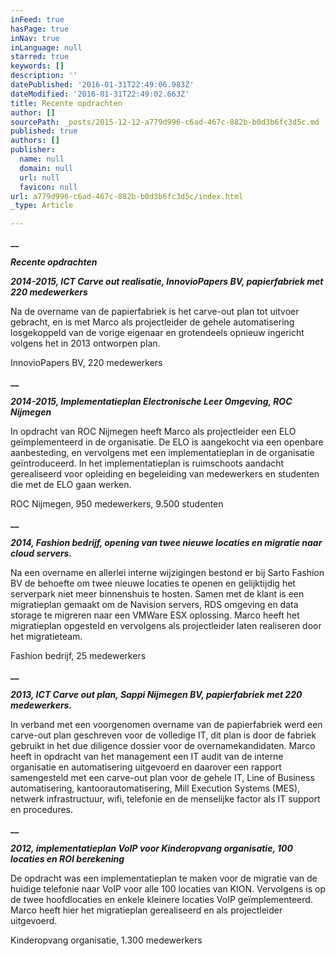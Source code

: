 ```yaml
---
inFeed: true
hasPage: true
inNav: true
inLanguage: null
starred: true
keywords: []
description: ''
datePublished: '2016-01-31T22:49:06.983Z'
dateModified: '2016-01-31T22:49:02.663Z'
title: Recente opdrachten
author: []
sourcePath: _posts/2015-12-12-a779d996-c6ad-467c-882b-b0d3b6fc3d5c.md
published: true
authors: []
publisher:
  name: null
  domain: null
  url: null
  favicon: null
url: a779d996-c6ad-467c-882b-b0d3b6fc3d5c/index.html
_type: Article

---
```

**__**

**_Recente opdrachten_**

**_2014-2015, ICT Carve out realisatie,
InnovioPapers BV, papierfabriek met 220 medewerkers_**

Na
de overname van de papierfabriek is het carve-out plan tot uitvoer gebracht, en
is met Marco als projectleider de gehele automatisering losgekoppeld van de
vorige eigenaar en grotendeels opnieuw ingericht volgens het in 2013 ontworpen
plan. 

InnovioPapers
BV, 220 medewerkers

**__**

**_2014-2015, Implementatieplan
Electronische Leer Omgeving, ROC Nijmegen_**

In
opdracht van ROC Nijmegen heeft Marco als projectleider een ELO geïmplementeerd
in de organisatie. De ELO is aangekocht via een openbare aanbesteding, en
vervolgens met een implementatieplan in de organisatie geïntroduceerd. In het
implementatieplan is ruimschoots aandacht gerealiseerd voor opleiding en
begeleiding van medewerkers en studenten die met de ELO gaan werken.

ROC
Nijmegen, 950 medewerkers, 9.500 studenten

**__**

**_2014, Fashion bedrijf, opening van
twee nieuwe locaties en migratie naar cloud servers._**

Na
een overname en allerlei interne wijzigingen bestond er bij Sarto Fashion BV de
behoefte om twee nieuwe locaties te openen en gelijktijdig het serverpark niet
meer binnenshuis te hosten. Samen met de klant is een migratieplan gemaakt om
de Navision servers, RDS omgeving en data storage te migreren naar een VMWare
ESX oplossing. Marco heeft het migratieplan opgesteld en vervolgens als
projectleider laten realiseren door het migratieteam.

Fashion bedrijf, 25 medewerkers

**__**

**_2013, ICT Carve out plan, Sappi Nijmegen
BV, papierfabriek met 220 medewerkers._**

In
verband met een voorgenomen overname van de papierfabriek werd een carve-out
plan geschreven voor de volledige IT, dit plan is door de fabriek gebruikt in
het due diligence dossier voor de overnamekandidaten. Marco heeft in opdracht
van het management een IT audit van de interne organisatie en automatisering
uitgevoerd en daarover een rapport samengesteld met een carve-out plan voor de
gehele IT, Line of Business automatisering, kantoorautomatisering, Mill
Execution Systems (MES), netwerk infrastructuur, wifi, telefonie en de menselijke
factor als IT support en procedures.

**__**

**_2012, implementatieplan VoIP voor
Kinderopvang organisatie, 100 locaties en ROI berekening_**

De
opdracht was een implementatieplan te maken voor de migratie van de huidige
telefonie naar VoIP voor alle 100 locaties van KION. Vervolgens is op de twee
hoofdlocaties en enkele kleinere locaties VoIP geïmplementeerd. Marco heeft
hier het migratieplan gerealiseerd en als projectleider uitgevoerd.

Kinderopvang organisatie, 1.300 medewerkers